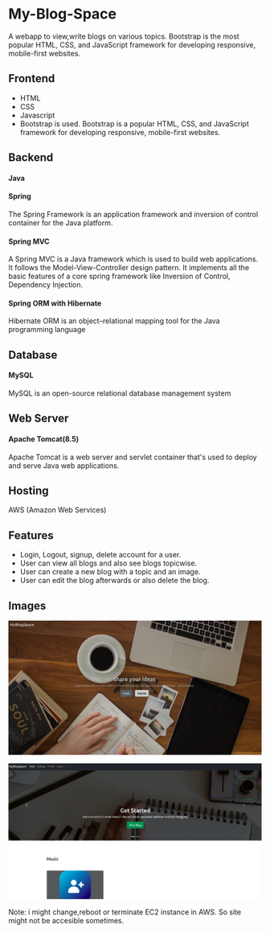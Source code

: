 # My-Blog-Space

A webapp to view,write blogs on various topics. Bootstrap is the most popular HTML, CSS, and JavaScript framework for developing responsive, mobile-first websites.

## Frontend

* HTML
* CSS
* Javascript
* Bootstrap is used. Bootstrap is a popular HTML, CSS, and JavaScript framework for developing responsive, mobile-first websites.

## Backend

#### Java

#### Spring
The Spring Framework is an application framework and inversion of control container for the Java platform.

#### Spring MVC
A Spring MVC is a Java framework which is used to build web applications. It follows the Model-View-Controller design pattern. It implements all the basic features of a core spring framework like Inversion of Control, Dependency Injection.

#### Spring ORM with Hibernate
Hibernate ORM is an object–relational mapping tool for the Java programming language

## Database

#### MySQL

MySQL is an open-source relational database management system

## Web Server

#### Apache Tomcat(8.5)

Apache Tomcat is a web server and servlet container that's used to deploy and serve Java web applications.

## Hosting

AWS (Amazon Web Services)

## Features

* Login, Logout, signup, delete account for a user.
* User can view all blogs and also see blogs topicwise.
* User can create a new blog with a topic and an image.
* User can edit the blog afterwards or also delete the blog.

## Images

![Home](home.png)

![Feed](feed.png)

Note: i might change,reboot or terminate EC2 instance in AWS. So site might not be accesible sometimes.
